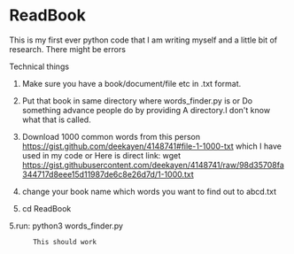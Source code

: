# ReadBook
This is my first ever python code that I 
am writing myself and a little bit of research.
There might be errors

Technical things
1. Make sure you have a book/document/file etc in 
.txt format.

2. Put that book in same directory where 
words_finder.py is
          or 
Do something advance people do by providing
A directory.I don't know what that is called.

3. Download 1000 common words from this person
https://gist.github.com/deekayen/4148741#file-1-1000-txt
which I have used in my code
        or 
Here is direct link:
wget https://gist.githubusercontent.com/deekayen/4148741/raw/98d35708fa344717d8eee15d11987de6c8e26d7d/1-1000.txt

4. change your book name which words you
want to find out to abcd.txt 

5. cd ReadBook

5.run: python3 words_finder.py

          This should work
